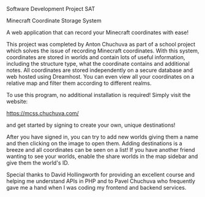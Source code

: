 Software Development Project SAT

Minecraft Coordinate Storage System

A web application that can record your Minecraft coordinates with ease!

This project was completed by Anton Chuchuva as part of a school project which solves the issue of recording Minecraft coordinates. With this system, coordinates are stored in worlds and contain lots of useful information, including the structure type, what the coordinate contains and additional notes. All coordinates are stored independently on a secure database and web hosted using Dreamhost. You can even view all your coordinates on a relative map and filter them according to different realms.

To use this program, no additional installation is required! Simply visit the website:

https://mcss.chuchuva.com/

and get started by signing to create your own, unique destinations!

After you have signed in, you can try to add new worlds giving them a name and then clicking on the image to open them. Adding destinations is a breeze and all coordinates can be seen on a list! If you have another friend wanting to see your worlds, enable the share worlds in the map sidebar and give them the world's ID.

Special thanks to David Hollingworth for providing an excellent course and helping me understand APIs in PHP and to Pavel Chuchuva who frequently gave me a hand when I was coding my frontend and backend services.
